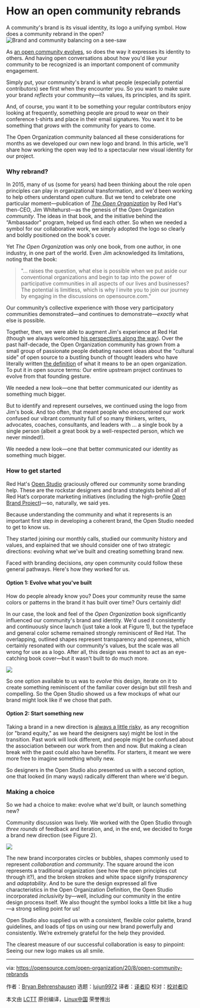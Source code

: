 [#]: collector: (lujun9972)
[#]: translator: ( )
[#]: reviewer: ( )
[#]: publisher: ( )
[#]: url: ( )
[#]: subject: (How an open community rebrands)
[#]: via: (https://opensource.com/open-organization/20/8/open-community-rebrands)
[#]: author: (Bryan Behrenshausen https://opensource.com/users/bbehrens)

How an open community rebrands
======
A community's brand is its visual identity, its logo a unifying symbol.
How does a community rebrand in the open?
![Brand and community balancing on a see-saw][1]

As [an open community evolves][2], so does the way it expresses its identity to others. And having open conversations about how you'd like your community to be recognized is an important component of community engagement.

Simply put, your community's brand is what people (especially potential contributors) see first when they encounter you. So you want to make sure your brand _reflects_ your community—its values, its principles, and its spirit.

And, of course, you want it to be something your regular contributors enjoy looking at frequently, something people are proud to wear on their conference t-shirts and place in their email signatures. You want it to be something that _grows_ with the community for years to come.

The Open Organization community balanced all these considerations for months as we developed our own new logo and brand. In this article, we'll share how working the open way led to a spectacular new visual identity for our project.

### Why rebrand?

In 2015, many of us (some for years) had been thinking about the role open principles can play in organizational transformation, and we'd been working to help others understand open culture. But we tend to celebrate one particular moment—publication of [_The Open Organization_][3] by Red Hat's then-CEO, Jim Whitehurst—as the genesis of the Open Organization _community_. The ideas in that book, and the initiative behind the “Ambassador" program, helped us find each other. So when we needed a symbol for our collaborative work, we simply adopted the logo so clearly and boldly positioned on the book's cover.

Yet _The Open Organization_ was only one book, from one author, in one industry, in one part of the world. Even Jim acknowledged its limitations, noting that the book:

> "… raises the question, what else is possible when we put aside our conventional organizations and begin to tap into the power of participative communities in all aspects of our lives and businesses? The potential is limitless, which is why I invite you to join our journey by engaging in the discussions on opensource.com."

Our community’s collective experience with those very participatory communities demonstrated—and continues to demonstrate—_exactly_ what else is possible.

Together, then, we were able to augment Jim's experience at Red Hat (though we always welcomed [his perspectives along the way][4]). Over the past half-decade, the Open Organization community has grown from a small group of passionate people debating nascent ideas about the "cultural side" of open source to a bustling bunch of thought leaders who have literally written [the definition][5] of what it means to be an open organization. To put it in open source terms: Our entire upstream project continues to evolve from that founding gesture.

We needed a new look—one that better communicated our identity as something much bigger.

But to identify and represent ourselves, we continued using the logo from Jim's book. And too often, that meant people who encountered our work confused our vibrant community full of so many thinkers, writers, advocates, coaches, consultants, and leaders with ... a single book by a single person (albeit a great book by a well-respected person, which we never minded!).

We needed a new look—one that better communicated our identity as something much bigger.

### How to get started

Red Hat's [Open Studio][6] graciously offered our community some branding help. These are the rockstar designers and brand strategists behind all of Red Hat’s corporate marketing initiatives (including the high-profile [Open Brand Project][7])—so, naturally, we said yes.

Because understanding the community and what it represents is an important first step in developing a coherent brand, the Open Studio needed to get to know us.

They started joining our monthly calls, studied our community history and values, and explained that we should consider one of two strategic directions: evolving what we've built and creating something brand new.

Faced with branding decisions, _any_ open community could follow these general pathways. Here's how they worked for us.

#### Option 1: Evolve what you've built

How do people already know you? Does your community reuse the same colors or patterns in the brand it has built over time? Ours certainly did!

In our case, the look and feel of the _Open Organization_ book significantly influenced our community's brand and identity. We'd used it consistently and continuously since launch (just take a look at Figure 1), but the typeface and general color scheme remained strongly reminiscent of Red Hat. The overlapping, outlined shapes represent transparency and openness, which certainly resonated with our community's values, but the scale was all wrong for use as a logo. After all, this design was meant to act as an eye-catching book cover—but it wasn't built to do much more.

![][8]

So one option available to us was to _evolve_ this design, iterate on it to create something reminiscent of the familiar cover design but still fresh and compelling. So the Open Studio showed us a few mockups of what our brand might look like if we chose that path.

#### Option 2: Start something new

Taking a brand in a new direction is [always a little risky][9], as any recognition (or "brand equity," as we heard the designers say) might be lost in the transition. Past work will look different, and people might be confused about the association between our work from then and now. But making a clean break with the past could also have benefits. For starters, it meant we were more free to imagine something wholly new.

So designers in the Open Studio also presented us with a second option, one that looked (in many ways) radically different than where we'd begun.

### Making a choice

So we had a choice to make: evolve what we'd built, or launch something new?

Community discussion was lively. We worked with the Open Studio through _three rounds_ of feedback and iteration, and, in the end, we decided to forge a brand new direction (see Figure 2).

![][10]

The new brand incorporates circles or bubbles, shapes commonly used to represent _collaboration_ and _community_. The square around the icon represents a traditional organization (see how the open principles cut through it?), and the broken strokes and white space signify _transparency_ and _adaptability_. And to be sure the design expressed all five characteristics in the Open Organization Definition, the Open Studio incorporated _inclusivity_ by—well, including our community in the entire design process itself. We also thought the symbol looks a little bit like a hug—a strong selling point for us!

Open Studio also supplied us with a consistent, flexible color palette, brand guidelines, and loads of tips on using our new brand powerfully and consistently. We’re extremely grateful for the help they provided.

The clearest measure of our successful collaboration is easy to pinpoint: Seeing our new logo makes us all smile.

--------------------------------------------------------------------------------

via: https://opensource.com/open-organization/20/8/open-community-rebrands

作者：[Bryan Behrenshausen][a]
选题：[lujun9972][b]
译者：[译者ID](https://github.com/译者ID)
校对：[校对者ID](https://github.com/校对者ID)

本文由 [LCTT](https://github.com/LCTT/TranslateProject) 原创编译，[Linux中国](https://linux.cn/) 荣誉推出

[a]: https://opensource.com/users/bbehrens
[b]: https://github.com/lujun9972
[1]: https://opensource.com/sites/default/files/styles/image-full-size/public/lead-images/BUSINESS_brandbalance.png?itok=XSQ1OU16 (Brand and community balancing on a see-saw)
[2]: https://opensource.com/open-organization/scaling-the-openorg-community
[3]: https://www.goodreads.com/book/show/23258978-the-open-organization
[4]: https://opensource.com/open-organization/resources/organize-innovation
[5]: https://github.com/open-organization/open-org-definition
[6]: https://www.redhat.com/en/about/open-studio
[7]: https://www.redhat.com/en/about/our-brand/open-brand-project
[8]: https://opensource.com/sites/default/files/images/open-org/openorg_logo_fig1.png
[9]: https://opensource.com/open-organization/17/7/open-org-hacker-ethic
[10]: https://opensource.com/sites/default/files/images/open-org/openorg_logo_fig2.png
